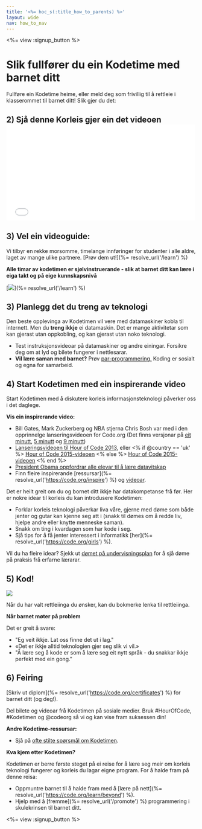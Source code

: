 ```yaml
---
title: '<%= hoc_s(:title_how_to_parents) %>'
layout: wide
nav: how_to_nav
---
```

<%= view :signup_button %>

# Slik fullfører du ein Kodetime med barnet ditt

Fullføre ein Kodetime heime, eller meld deg som frivillig til å rettleie i klasserommet til barnet ditt! Slik gjer du det:

## 2) Sjå denne Korleis gjer ein det videoen <iframe width="500" height="255" src="//www.youtube.com/embed/SrnvvWDm73k" frameborder="0" allowfullscreen mark="crwd-mark"></iframe> 

## 3) Vel ein videoguide:

Vi tilbyr en rekke morsomme, timelange innføringer for studenter i alle aldre, laget av mange ulike partnere. [Prøv dem ut!](%= resolve_url('/learn') %)

**Alle timar av kodetimen er sjølvinstruerande - slik at barnet ditt kan lære i eiga takt og på eige kunnskapsnivå**

[![](/images/fit-700/tutorials.png)](%= resolve_url('/learn') %)

## 3) Planlegg det du treng av teknologi

Den beste opplevinga av Kodetimen vil vere med datamaskiner kobla til internett. Men du **treng ikkje** ei datamaskin. Det er mange aktivitetar som kan gjerast utan oppkobling, og kan gjerast utan noko teknologi.

- Test instruksjonsvideoar på datamaskiner og andre einingar. Forsikre deg om at lyd og bilete fungerer i nettlesarar.
- **Vil lære saman med barnet?** Prøv [par-programmering.](http://www.ncwit.org/resources/pair-programming-box-power-collaborative-learning) Koding er sosialt og egna for samarbeid.

## 4) Start Kodetimen med ein inspirerande video

Start Kodetimen med å diskutere korleis informasjonsteknologi påverker oss i det daglege.

**Vis ein inspirerande video:**

- Bill Gates, Mark Zuckerberg og NBA stjerna Chris Bosh var med i den opprinnelge lanseringsvideoen for Code.org (Det finns versjonar på [eit minutt](https://www.youtube.com/watch?v=qYZF6oIZtfc), [5 minutt](https://www.youtube.com/watch?v=nKIu9yen5nc) og [9 minutt](https://www.youtube.com/watch?v=dU1xS07N-FA))
- [Lanseringsvideoen til Hour of Code 2013](https://www.youtube.com/watch?v=FC5FbmsH4fw), eller <% if @country == 'uk' %> [Hour of Code 2015-videoen](https://www.youtube.com/watch?v=7L97YMYqLHc) <% else %> [Hour of Code 2015-videoen](https://www.youtube.com/watch?v=7L97YMYqLHc) <% end %>
- [President Obama oppfordrar alle elevar til å lære datavitskap](https://www.youtube.com/watch?v=6XvmhE1J9PY)
- Finn fleire inspirerande [ressursar](%= resolve_url('https://code.org/inspire') %) og [videoar](https://www.youtube.com/playlist?list=PLzdnOPI1iJNfpD8i4Sx7U0y2MccnrNZuP).

Det er heilt greit om du og bornet ditt ikkje har datakompetanse frå før. Her er nokre idear til korleis du kan introdusere Kodetimen:

- Forklar korleis teknologi påverkar liva våre, gjerne med døme som både jenter og gutar kan kjenne seg att i (snakk til dømes om å redde liv, hjelpe andre eller knytte menneske saman).
- Snakk om ting i kvardagen som har kode i seg.
- Sjå tips for å få jenter interessert i informatikk [her](%= resolve_url('https://code.org/girls') %).

Vil du ha fleire idear? Sjekk ut [dømet på undervisningsplan](/files/AfterschoolEducatorLessonPlanOutline.docx) for å sjå døme på praksis frå erfarne lærarar.

## 5) Kod!

<img src="/images/fit-700/tutorial-short-link.png" />

Når du har valt rettleiinga du ønsker, kan du bokmerke lenka til rettleiinga.

**Når barnet møter på problem**

Det er greit å svare:

- "Eg veit ikkje. Lat oss finne det ut i lag."
- «Det er ikkje alltid teknologien gjer seg slik vi vil.»
- "Å lære seg å kode er som å lære seg eit nytt språk - du snakkar ikkje perfekt med ein gong."

## 6) Feiring

[Skriv ut diplom](%= resolve_url('https://code.org/certificates') %) for barnet ditt (og deg!).

Del bilete og videoar frå Kodetimen på sosiale medier. Bruk #HourOfCode, #Kodetimen og @codeorg så vi og kan vise fram suksessen din!

**Andre Kodetime-ressursar:**

- Sjå på [ofte stilte spørsmål om Kodetimen](https://support.code.org/hc/en-us/categories/200147083-Hour-of-Code).

**Kva kjem etter Kodetimen?**

Kodetimen er berre første steget på ei reise for å lære seg meir om korleis teknologi fungerer og korleis du lagar eigne program. For å halde fram på denne reisa:

- Oppmuntre barnet til å halde fram med å [lære på nett](%= resolve_url('https://code.org/learn/beyond') %).
- Hjelp med å [fremme](%= resolve_url('/promote') %) programmering i skulekrinsen til barnet ditt.

<%= view :signup_button %>